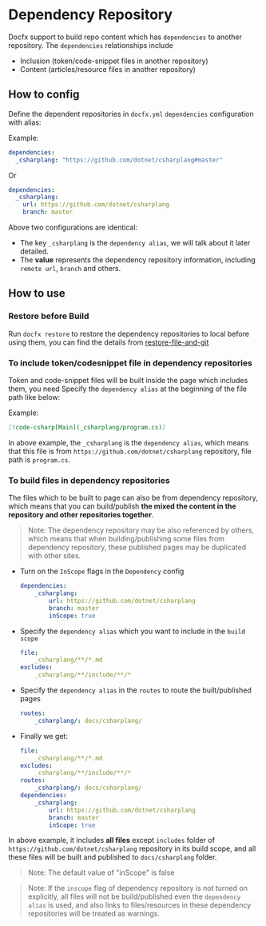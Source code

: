 # Dependency Repository

Docfx support to build repo content which has `dependencies` to another repository. The `dependencies` relationships include

  - Inclusion (token/code-snippet files in another repository)
  - Content (articles/resource files in another repository)

## How to config

Define the dependent repositories in `docfx.yml` `dependencies` configuration with alias:

Example:

```yml
dependencies:
  _csharplang: "https://github.com/dotnet/csharplang#master"
```
Or

```yml
dependencies:
  _csharplang: 
    url: https://github.com/dotnet/csharplang
    branch: master
```

Above two configurations are identical:
  - The key `_csharplang` is the `dependency alias`, we will talk about it later detailed.
  - The **value** represents the dependency repository information, including `remote url`, `branch` and others.

## How to use

### Restore before Build

Run `docfx restore` to restore the dependency repositories to local before using them, you can find the details from [restore-file-and-git](./restore-file-and-git.md#restore-dependency-repositories)

### To include token/codesnippet file in dependency repositories

Token and code-snippet files will be built inside the page which includes them, you need Specify the `dependency alias` at the beginning of the file path like below:

Example: 

```md
[!code-csharp[Main](_csharplang/program.cs)]
```

In above example, the `_csharplang` is the `dependency alias`, which means that this file is from `https://github.com/dotnet/csharplang` repository, file path is `program.cs`.

### To build files in dependency repositories

The files which to be built to page can also be from dependency repository, which means that you can build/publish **the mixed the content in the repository and other repositories together**.

> Note: The dependency repository may be also referenced by others, which means that when building/publishing some files from dependency repository, these published pages may be duplicated with other sites.

- Turn on the `InScope` flags in the `Dependency` config

    ```yml
    dependencies:
        _csharplang: 
            url: https://github.com/dotnet/csharplang
            branch: master
            inScope: true
    ```

- Specify the `dependency alias` which you want to include in the `build scope`

    ```yml
    file:
        _csharplang/**/*.md
    excludes:
        _csharplang/**/include/**/*
    ```

- Specify the `dependency alias` in the `routes` to route the built/published pages

    ```yml
    routes:
        _csharplang/: docs/csharplang/
    ```

- Finally we get:

    ```yml
    file:
        _csharplang/**/*.md
    excludes:
        _csharplang/**/include/**/*
    routes:
        _csharplang/: docs/csharplang/
    dependencies:
        _csharplang: 
            url: https://github.com/dotnet/csharplang
            branch: master
            inScope: true
    ```

In above example, it includes **all files** except `includes` folder of `https://github.com/dotnet/csharplang` repository in its build scope, and all these files will be built and published to `docs/csharplang` folder.

> Note: The default value of "inScope" is false

> Note: If the `inscope` flag of dependency repository is not turned on explicitly, all files will not be build/published even the `dependency alias` is used, and also links to files/resources in these dependency repositories will be treated as warnings.

